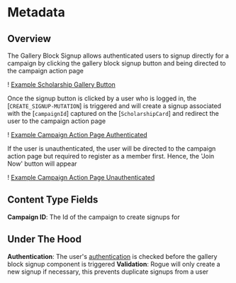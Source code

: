 # Metadata

## Overview

The Gallery Block Signup allows authenticated users to signup directly for a campaign by clicking the gallery block signup button and being directed to the campaign action page

! [Example Scholarship Gallery Button](../../.gitbook/assets/scholarship-gallery-signup-example.png)

Once the signup button is clicked by a user who is logged in, the [`CREATE_SIGNUP-MUTATION`] is triggered and will create a signup associated with the [`campaignId`] captured on the [`ScholarshipCard`] and redirect the user to the campaign action page

! [Example Campaign Action Page Authenticated](../../.gitbook/assets/gallery-signup-campaign-action-page-example.png)

If the user is unauthenticated, the user will be directed to the campaign action page but required to register as a member first. Hence, the 'Join Now' button will appear

! [Example Campaign Action Page Unauthenticated](../../.gitbook/assets/gallery-signup-campaign-action-page-unauthenticated-example.png)

## Content Type Fields

**Campaign ID**: The Id of the campaign to create signups for

## Under The Hood

**Authentication**: The user's [authentication](https://github.com/DoSomething/phoenix-next/blob/10cf490254ca1dfa99772cbf81918d2ab7800f6c/resources/assets/components/utilities/ScholarshipCard/ScholarshipCard.js#L121) is checked before the gallery block signup component is triggered
**Validation**: Rogue will only create a new signup if necessary, this prevents duplicate signups from a user
